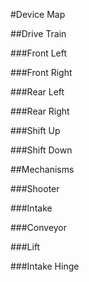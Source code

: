 #Device Map

##Drive Train

###Front Left

###Front Right

###Rear Left

###Rear Right

###Shift Up

###Shift Down

##Mechanisms

###Shooter

###Intake

###Conveyor

###Lift

###Intake Hinge
